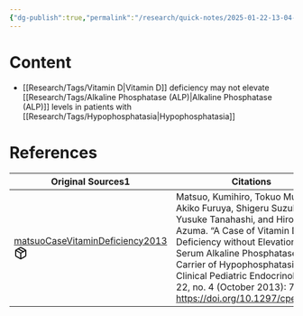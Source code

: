```yaml
---
{"dg-publish":true,"permalink":"/research/quick-notes/2025-01-22-13-04-08/","updated":"2025-01-28T19:48:04-05:00"}
---
```


# Content
- [[Research/Tags/Vitamin D\|Vitamin D]] deficiency may not elevate [[Research/Tags/Alkaline Phosphatase (ALP)\|Alkaline Phosphatase (ALP)]] levels in patients with [[Research/Tags/Hypophosphatasia\|Hypophosphatasia]]
# References
<div><table class="dataview table-view-table"><thead class="table-view-thead"><tr class="table-view-tr-header"><th class="table-view-th"><span>Original Sources</span><span class="dataview small-text">1</span></th><th class="table-view-th"><span>Citations</span></th></tr></thead><tbody class="table-view-tbody"><tr><td><span><a data-tooltip-position="top" aria-label="Research/Evidence Sources/matsuoCaseVitaminDeficiency2013.md" data-href="Research/Evidence Sources/matsuoCaseVitaminDeficiency2013.md" href="Research/Evidence Sources/matsuoCaseVitaminDeficiency2013.md" class="internal-link" target="_blank" rel="noopener nofollow" fileclass-name="Research Links">matsuoCaseVitaminDeficiency2013</a><a class="metadata-menu fileclass-icon"><svg xmlns="http://www.w3.org/2000/svg" width="24" height="24" viewBox="0 0 24 24" fill="none" stroke="currentColor" stroke-width="2" stroke-linecap="round" stroke-linejoin="round" class="svg-icon lucide-package"><path d="m7.5 4.27 9 5.15"></path><path d="M21 8a2 2 0 0 0-1-1.73l-7-4a2 2 0 0 0-2 0l-7 4A2 2 0 0 0 3 8v8a2 2 0 0 0 1 1.73l7 4a2 2 0 0 0 2 0l7-4A2 2 0 0 0 21 16Z"></path><path d="m3.3 7 8.7 5 8.7-5"></path><path d="M12 22V12"></path></svg></a></span></td><td><span>Matsuo, Kumihiro, Tokuo Mukai, Akiko Furuya, Shigeru Suzuki, Yusuke Tanahashi, and Hiroshi Azuma. “A Case of Vitamin D Deficiency without Elevation of Serum Alkaline Phosphatase in a Carrier of Hypophosphatasia.” Clinical Pediatric Endocrinology 22, no. 4 (October 2013): 73–76. <a rel="noopener nofollow" class="external-link" href="https://doi.org/10.1297/cpe.22.73" target="_blank">https://doi.org/10.1297/cpe.22.73</a>.</span></td></tr></tbody></table></div>

